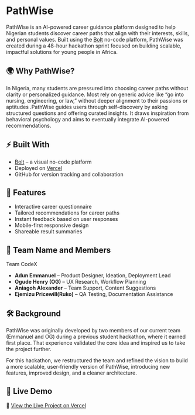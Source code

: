 # PathWise

PathWise is an AI-powered career guidance platform designed to help Nigerian students discover career paths that align with their interests, skills, and personal values. Built using the [Bolt](https://bolt.new) no-code platform, PathWise was created during a 48-hour hackathon sprint focused on building scalable, impactful solutions for young people in Africa.

## 🌍 Why PathWise?

In Nigeria, many students are pressured into choosing career paths without clarity or personalized guidance. Most rely on generic advice like “go into nursing, engineering, or law,” without deeper alignment to their passions or aptitudes .PathWise guides users through self-discovery by asking structured questions and offering curated insights. It draws inspiration from behavioral psychology and aims to eventually integrate AI-powered recommendations.

## ⚡️ Built With

- [Bolt](https://bolt.new) – a visual no-code platform
- Deployed on [Vercel](https://vercel.com)
- GitHub for version tracking and collaboration

## 🎯 Features

- Interactive career questionnaire
- Tailored recommendations for career paths
- Instant feedback based on user responses
- Mobile-first responsive design
- Shareable result summaries

## 👥 Team Name and Members
Team CodeX
- **Adun Emmanuel** – Product Designer, Ideation, Deployment Lead  
- **Ogude Henry (OG)** – UX Research, Workflow Planning  
- **Aniagoh Alexander** – Team Support, Content Suggestions  
- **Ejemizu Pricewill(Ruko)** – QA Testing, Documentation Assistance

## 🛠️ Background
PathWise was originally developed by two members of our current team (Emmanuel and OG) during a previous student hackathon, where it earned first place. That experience validated the core idea and inspired us to take the project further. 

For this hackathon, we restructured the team and refined the vision to build a more scalable, user-friendly version of PathWise, introducing new features, improved design, and a cleaner architecture.


## 🚀 Live Demo

🔗 [View the Live Project on Vercel](https://path-wise-six.vercel.app)
